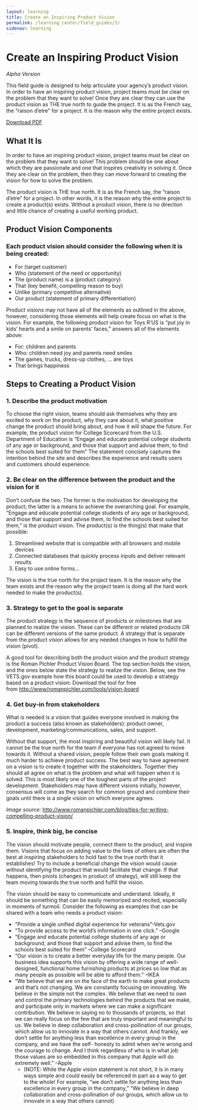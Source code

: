```yaml
---
layout: learning
title: Create an Inspiring Product Vision
permalink: /learning_center/field_guides/3/
sidenav: learning
---
```

# Create an Inspiring Product Vision

*Alpha Version*

This field guide is designed to help articulate your agency’s product vision. In order to have an inspiring product vision, project teams must be clear on the problem that they want to solve! Once they are clear they can use the product vision as THE true north to guide the project. It is as the French say, the “raison d’etre” for a project. It is the reason why the entire project exists.

<a class="usa-button" target= "_blank" href="/techfar-hub-v2/assets/files/CreateAnInspritingProductVisionF.pdf">Download PDF</a>

## What It Is

In order to have an inspiring product vision, project teams must be clear on the problem that they want to solve!  This problem should be one about which they are passionate and one that inspires creativity in solving it.  Once they are clear on the problem, then they can move forward to creating the vision for how to solve the problem. 

The product vision is THE true north.  It is as the French say, the “raison d’etre” for a project.  In other words, it is the reason why the entire project to create a product(s) exists.  Without a product vision, there is no direction and little chance of creating a useful working product.

## Product Vision Components

### Each product vision should consider the following when it is being created:

* For (target customer)
* Who (statement of the need or opportunity)
* The (product name) is a (product category)
* That (key benefit, compelling reason to buy)
* Unlike (primary competitive alternative)
* Our product (statement of primary differentiation)

Product visions may not have all of the elements as outlined in the above, however, considering those elements will help create focus on what is the vision. For example, the following product vision for Toys R’US is “put joy in kids’ hearts and a smile on parents’ faces,” answers all of the elements above: 
* For: children and parents 
* Who: children need joy and parents need smiles
* The games, trucks, dress-up clothes, … are toys
* That brings happiness

## Steps to Creating a Product Vision

### 1. Describe the product motivation

To choose the right vision, teams should ask themselves why they are excited to work on the product, why they care about it, what positive change the product should bring about, and how it will shape the future.  For example, the product vision for College Scorecard from the U.S. Department of Education is “Engage and educate potential college students of any age or background, and those that support and advise them, to find the schools best suited for them” The statement concisely captures the intention behind the site and describes the experience and results users and customers should experience.

### 2. Be clear on the difference between the product and the vision for it

Don’t confuse the two. The former is the motivation for developing the product; the latter is a means to achieve the overarching goal. For example, “Engage and educate potential college students of any age or background, and those that support and advise them, to find the schools best suited for them,” is the product vision.  The product(s) is the thing(s) that make that possible:

1. Streamlined website that is compatible with all browsers and mobile devices
2. Connected databases that quickly process inputs and deliver relevant results
3. Easy to use online forms…

The vision is the true north for the project team.  It is the reason why the team exists and the reason why the project team is doing all the hard work needed to make the product(s).

### 3. Strategy to get to the goal is separate

The product strategy is the sequence of products or milestones that are planned to realize the vision. These can be different or related products OR can be different versions of the same product.  A strategy that is separate from the product vision allows for any needed changes in how to fulfill the vision (pivot).

A good tool for describing both the product vision and the product strategy is the Roman Pichler Product Vision Board.  The top section holds the vision, and the ones below state the strategy to realize the vision.   Below, see the VETS.gov example how this board could be used to develop a strategy based on a product vision:
Download the tool for free from <a href="http://www/romanpichler.com/tools/vision-board" target="_blank" class="usa-external_link">http://www/romanpichler.com/tools/vision-board</a>

### 4. Get buy-in from stakeholders

What is needed is a vision that guides everyone involved in making the product a success (also known as stakeholders): product owner, development, marketing/communications, sales, and support.

Without that support, the most inspiring and beautiful vision will likely fail.  It cannot be the true north for the team if everyone has not agreed to move towards it.  Without a shared vision, people follow their own goals making it much harder to achieve product success. The best way to have agreement on a vision is to create it together with the stakeholders.  Together they should all agree on what is the problem and what will happen when it is solved.  This is most likely one of the toughest parts of the project development.  Stakeholders may have different visions initially, however, consensus will come as they search for common ground and combine their goals until there is a single vision on which everyone agrees.

*Image source:* <a href="http://www.romanpichler.com/blog/tips-for-writing-compelling-product-vision/" target="_blank" class="usa-external_link">http://www.romanpichler.com/blog/tips-for-writing-compelling-product-vision/</a>

### 5. Inspire, think big, be concise

The vision should motivate people, connect them to the product, and inspire them.  Visions that focus on adding value to the lives of others are often the best at inspiring stakeholders to hold fast to the true north that it establishes!  Try to include a beneficial change the vision would cause without identifying the product that would facilitate that change.  If that happens, then pivots (changes in product of strategy), will still keep the team moving towards the true north and fulfill the vision.

The vision should be easy to communicate and understand. Ideally, it should be something that can be easily memorized and recited, especially in moments of turmoil. Consider the following as examples that can be shared with a team who needs a product vision:
* “Provide a single unified digital experience for veterans”-Vets.gov
* “To provide access to the world’s information in one click.” –Google
* “Engage and educate potential college students of any age or background, and those that support and advise them, to find the schools best suited for them” –College Scorecard
* “Our vision is to create a better everyday life for the many people. Our business idea supports this vision by offering a wide range of well-designed, functional home furnishing products at prices so low that as many people as possible will be able to afford them.” –IKEA
* “We believe that we are on the face of the earth to make great products and that’s not changing. We are constantly focusing on innovating. We believe in the simple not the complex. We believe that we need to own and control the primary technologies behind the products that we make, and participate only in markets where we can make a significant contribution. We believe in saying no to thousands of projects, so that we can really focus on the few that are truly important and meaningful to us. We believe in deep collaboration and cross-pollination of our groups, which allow us to innovate in a way that others cannot. And frankly, we don’t settle for anything less than excellence in every group in the company, and we have the self- honesty to admit when we’re wrong and the courage to change. And I think regardless of who is in what job those values are so embedded in this company that Apple will do extremely well.” –Apple 
  * (NOTE: While the Apple vision statement is not short, it is in many ways simple and could easily be referenced in part as a way to get to the whole! For example, “we don’t settle for anything less than excellence in every group in the company,” “We believe in deep collaboration and cross-pollination of our groups, which allow us to innovate in a way that others cannot)
